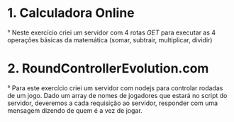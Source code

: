 
# 1. Calculadora Online
° Neste exercício criei um servidor com 4 rotas _GET_ para executar as 4 operações básicas da matemática (somar, subtrair, multiplicar, dividir)

# 2. RoundControllerEvolution.com
° Para este exercício criei um servidor com nodejs para controlar rodadas de um jogo. Dado um array de nomes de jogadores que estará no script do servidor, deveremos a cada requisição ao servidor, responder com uma mensagem dizendo de quem é a vez de jogar.


